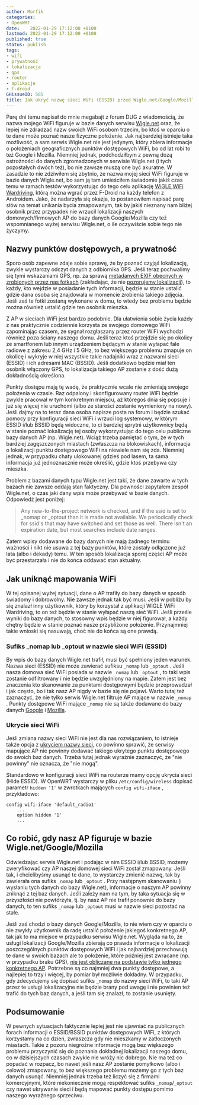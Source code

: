 ```yaml
---
author: Morfik
categories:
- OpenWRT
date:    2022-01-29 17:12:00 +0100
lastmod: 2022-01-29 17:12:00 +0100
published: true
status: publish
tags:
- wifi
- prywatność
- lokalizacja
- gps
- router
- aplikacje
- f-droid
GHissueID: 585
title: Jak ukryć nazwę sieci WiFi (ESSID) przed Wigle.net/Google/Mozilla
---
```


Parę dni temu napisał do mnie megabajt z forum DUG z wiadomością, że nazwa mojego WiFi figuruje w
bazie danych serwisu [Wigle.net][1] oraz, że lepiej nie zdradzać nazw swoich WiFi osobom trzecim,
bo ktoś w oparciu o te dane może poznać nasze fizyczne położenie. Jak najbardziej istnieje taka
możliwość, a sam serwis Wigle.net nie jest jedynym, który zbiera informacje o położeniach
geograficznych punktów dostępowych WiFi, bo od lat robi to też Google i Mozilla. Niemniej jednak,
podchodziłbym z pewną dozą ostrożności do danych zgromadzonych w serwisie Wigle.net (i tych
pozostałych dwóch też), bo nie zawsze muszą one być akuratne. W zasadzie to nie zdziwiłem się
zbytnio, że nazwa mojej sieci WiFi figuruje w bazie danych Wigle.net, bo sam ją tam umieściłem
świadomie jakiś czas temu w ramach testów wykorzystując do tego celu aplikację [WiGLE WiFi
Wardriving][2], którą można wgrać przez F-Droid na każdy telefon z Androidem. Jako, że nadarzyła się
okazja, to postanowiłem napisać parę słów na temat unikania bycia zmapowanym, tak by jakiś nieznany
nam bliżej osobnik przez przypadek nie wrzucił lokalizacji naszych domowych/firmowych AP do bazy
danych Google/Mozilla czy też wspomnianego wyżej serwisu Wigle.net, o ile oczywiście sobie tego nie
życzymy.

<!--more-->
## Nazwy punktów dostępowych, a prywatność

Sporo osób zapewne zdaje sobie sprawę, że by poznać czyjąś lokalizację, zwykle wystarczy odczyt
danych z odbiornika GPS. Jeśli teraz pochwalimy się tymi wskazaniami GPS, np. za sprawą [metadanych
EXIF obecnych w zrobionych przez nas fotkach][5] (zakładając, że nie [pozorujemy lokalizacji][6]),
to każdy, kto wejdzie w posiadanie tych informacji, będzie w stanie ustalić gdzie dana osoba się
znajdowała w momencie zrobienia takiego zdjęcia. Jeśli zaś te fotki zostaną wykonane w domu, to
wtedy bez problemu będzie można również ustalić gdzie ten osobnik mieszka.

Z AP w sieciach WiFi jest bardzo podobnie. Dla ułatwienia sobie życia każdy z nas praktycznie
codziennie korzysta ze swojego domowego WiFi zapominając czasem, że sygnał rozgłaszany przez router
WiFi wychodzi również poza ściany naszego domu. Jeśli teraz ktoś przejdzie się po okolicy ze
smartfonem lub innym urządzeniem będącym w stanie wyłapać fale radiowe z zakresu 2,4 GHz i 5 GHz,
to bez większego problemu zmapuje on okolicę i wykryje w niej wszystkie takie nadajniki wraz z
nazwami sieci (ESSID) i ich adresami MAC (BSSID). Jeśli dodatkowo będzie miał ten osobnik włączony
GPS, to lokalizacja takiego AP zostanie z dość dużą dokładnością określona.

Punkty dostępu mają tę wadę, że praktycznie wcale nie zmieniają swojego położenia w czasie. Raz
odpalony i skonfigurowany router WiFi będzie zwykle pracował w tym konkretnym miejscu, aż któregoś
dnia się popsuje i już się więcej nie uruchomi (albo ze starości zostanie wymieniony na nowy).
Jeśli dajmy na to teraz dana osoba napisze posta na forum i będzie szukać pomocy przy konfiguracji
sieci WiFi i wrzuci log systemowy, w którym ESSID i/lub BSSID będą widoczne, to ci bardziej sprytni
użytkownicy będą w stanie poznać lokalizację tej osoby wykorzystując do tego celu publiczne bazy
danych AP (np. Wigle.net). Wciąż trzeba pamiętać o tym, że w tych bardziej zagęszczonych miastach
(zwłaszcza na blokowiskach), informacja o lokalizacji punktu dostępowego WiFi na niewiele nam się
zda. Niemniej jednak, w przypadku chaty ulokowanej gdzieś pod lasem, ta sama informacja już
jednoznacznie może określić, gdzie ktoś przebywa czy mieszka.

Problem z bazami danych typu Wigle.net jest taki, że dane zawarte w tych bazach nie zawsze oddają
stan faktyczny. Dla pewności zapytałem zespół Wigle.net, o czas jaki dany wpis może przebywać w
bazie danych. Odpowiedź jest poniżej:

> Any new-to-the-project network is checked, and if the ssid is set to _nomap or _optout than it
> is made not available. We periodically check for ssid's that may have switched and set those as
> well. There isn't an expiration date, but most searches include date ranges.

Zatem wpisy dodawane do bazy danych nie mają żadnego terminu ważności i nikt nie usuwa z tej bazy
punktów, które zostały odłączone już lata (albo i dekady) temu. W ten sposób lokalizacja sporej
części AP może być przestarzała i nie do końca oddawać stan aktualny.

## Jak uniknąć mapowania WiFi

W tej opisanej wyżej sytuacji, dane o AP trafiły do bazy danych w sposób świadomy i dobrowolny. Nie
zawsze jednak tak być musi. Jeśli w pobliżu by się znalazł inny użytkownik, który by korzystał z
aplikacji WiGLE WiFi Wardriving, to on też będzie w stanie wyłapać naszą sieć WiFi. Jeśli prześle
wyniki do bazy danych, to stosowny wpis będzie w niej figurował, a każdy chętny będzie w stanie
poznać nasze przybliżone położenie. Przynajmniej takie wnioski się nasuwają, choć nie do końca są
one prawdą.

### Sufiks _nomap lub _optout w nazwie sieci WiFi (ESSID)

By wpis do bazy danych Wigle.net trafił, musi być spełniony jeden warunek. Nazwa sieci (ESSID) nie
może zawierać sufiksu `_nomap` lub `_optout` . Jeśli nasza domowa sieć WiFi posiada w nazwie
`_nomap` lub `_optout` , to taki wpis zostanie odfiltrowany i nie będzie uwzględniony na mapie.
Zatem jest bez znaczenia kto skanowanie za punktami dostępowymi będzie przeprowadzał i jak często,
bo i tak nasz AP nigdy w bazie się nie pojawi. Warto tutaj też zaznaczyć, że nie tylko serwis
Wigle.net filtruje AP mające w nazwie `_nomap` . Punkty dostępowe WiFi mające `_nomap` nie są także
dodawane do bazy danych [Google][3] i [Mozilla][4].

### Ukrycie sieci WiFi

Jeśli zmiana nazwy sieci WiFi nie jest dla nas rozwiązaniem, to istnieje także opcja z [ukryciem
nazwy sieci][8], co powinno sprawić, że serwisy mapujące AP nie powinny dodawać takiego ukrytego
punktu dostępowego do swoich baz danych. Trzeba tutaj jednak wyraźnie zaznaczyć, że "nie powinny"
nie oznacza, że "nie mogą".

Standardowo w konfiguracji sieci WiFi na routerze mamy opcję ukrycia sieci (Hide ESSID). W OpenWRT
wystarczy w pliku `/etc/config/wireless` dopisać parametr `hidden '1'` w zwrotkach mających
`config wifi-iface` , przykładowo:

    config wifi-iface 'default_radio1'
        ...
        option hidden '1'
        ...

## Co robić, gdy nasz AP figuruje w bazie Wigle.net/Google/Mozilla

Odwiedzając serwis Wigle.net i podając w nim ESSID i/lub BSSID, możemy zweryfikować czy AP naszej
domowej sieci WiFi został zmapowany. Jeśli tak, i chcielibyśmy usunąć te dane, to wystarczy zmienić
nazwę, tak by zawierała ona sufiks `_nomap` lub `_optout` . Przy następnym skanowaniu (i wysłaniu
tych danych do bazy Wigle.net), informacje o naszym AP powinny zniknąć z tej baz danych. Jeśli
zależy nam na tym, by taka sytuacja się w przyszłości nie powtórzyła, tj. by nasz AP nie trafił
ponownie do bazy danych, to ten sufiks `_nomap` lub `_optout` musi w nazwie sieci pozostać na stałe.

Jeśli zaś chodzi o bazy danych Google/Mozilla, to nie wiem czy w oparciu o nie zwykły użytkownik da
radę ustalić położenie jakiegoś konkretnego AP, tak jak to ma miejsce w przypadku serwisu
Wigle.net. Wygląda na to, że usługi lokalizacji Google/Mozilla zbierają co prawda informacje o
lokalizacji poszczególnych punktów dostępowych WiFi i jak najbardziej przechowują te dane w swoich
bazach ale to położenie, które później jest zwracane (np. w przypadku braku GPS), [nie jest
obliczane na podstawie tylko jednego konkretnego AP][7]. Potrzebne są co najmniej dwa punkty
dostępowe, a najlepiej to trzy i więcej, by pomiar był możliwie dokładny. W przypadku, gdy
zdecydujemy się dopisać sufiks `_nomap` do nazwy sieci WiFi, to taki AP przez te usługi
lokalizacyjne nie będzie brany pod uwagę i nie powinien też trafić do tych baz danych, a jeśli tam
się znalazł, to zostanie usunięty.

## Podsumowanie

W pewnych sytuacjach faktycznie lepiej jest nie ujawniać na publicznych forach informacji o
ESSID/BSSID punktów dostępowych WiFi, z których korzystamy na co dzień, zwłaszcza gdy nie mieszkamy
w zatłoczonych miastach. Takie z pozoru niegroźne informacje mogą bez większego problemu przyczynić
się do poznania dokładnej lokalizacji naszego domu, co w dzisiejszych czasach zwykle nie wróży nic
dobrego. Nie ma też co popadać w rozpacz, bo nawet jeśli nasz AP zostanie pomyłkowo (albo i celowo)
zmapowany, to bez większego problemu możemy go z tych baz danych usunąć. Niemniej jednak trzeba też
liczyć się z firmami komercyjnymi, które niekoniecznie mogą respektować sufiks `_nomap`/`_optout`
czy nawet ukrywanie sieci i będą mapować punkty dostępu pomimo naszego wyraźnego sprzeciwu.


[1]: https://wigle.net/
[2]: https://f-droid.org/en/packages/net.wigle.wigleandroid/
[3]: https://support.google.com/maps/answer/1725632
[4]: https://location.services.mozilla.com/optout
[5]: /post/metadane-plikow-graficznych-exif/
[6]: /post/pozorowanie-lokalizacji-gps-w-androidzie-mock-location/
[7]: https://developers.google.com/maps/documentation/geolocation/overview
[8]: https://en.wikipedia.org/wiki/Network_cloaking
